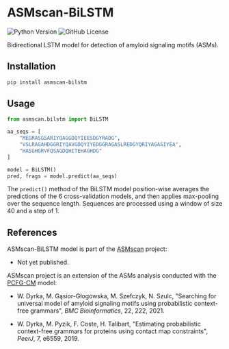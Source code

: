 # ASMscan-BiLSTM

![Python Version](https://img.shields.io/badge/python-3.11-306998?logo=python) ![GitHub License](https://img.shields.io/github/license/jakub-galazka/asmscan-lstm)

Bidirectional LSTM model for detection of amyloid signaling motifs (ASMs).

## Installation

```bash
pip install asmscan-bilstm
```

## Usage

```python
from asmscan.bilstm import BiLSTM

aa_seqs = [
    "MEGRASGSARIYQAGGDQYIEESDGYRADG",
    "VSLRAGAHDGGRIYQAVGDQYIYEDGGRAGASLREDGYQRIYAGASIYEA",
    "HASGHGRVFQSAGDQHITEHAGHDG"
]

model = BiLSTM()
pred, frags = model.predict(aa_seqs)
```

The `predict()` method of the BiLSTM model position-wise averages the predictions of the 6 cross-validation models, and then applies max-pooling over the sequence length. Sequences are processed using a&nbsp;window of size 40 and a&nbsp;step of 1.

## References

ASMscan-BiLSTM model is part of the [ASMscan](https://github.com/wdyrka-pwr/ASMscan) project:

* Not yet published.

ASMscan project is an extension of the ASMs analysis conducted with the [PCFG-CM](https://git.e-science.pl/wdyrka/pcfg-cm) model:

* W. Dyrka, M. Gąsior-Głogowska, M. Szefczyk, N. Szulc, "Searching for universal model of amyloid signaling motifs using probabilistic context-free grammars", *BMC Bioinformatics*, 22, 222, 2021.

* W. Dyrka, M. Pyzik, F. Coste, H. Talibart, "Estimating probabilistic context-free grammars for proteins using contact map constraints", *PeerJ*, 7, e6559, 2019.
